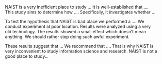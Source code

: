 NAIST is a very inefficient place to study ...
It is well-established that .... This study aims to determine how .... Specifically, it investigates whether ... 


To test the hypothesis that NAIST is bad place we performed a .... 
We conduct experiment at poor location.
Results were analyzed using a very old technology. The results showed a small effect which doesn't mean anything. We should rather stop doing such awful experiment. 


These results suggest that ... We recommend that .... That is why NAIST is very inconvenient to study information science and research.
NAIST is not a good place to study...

